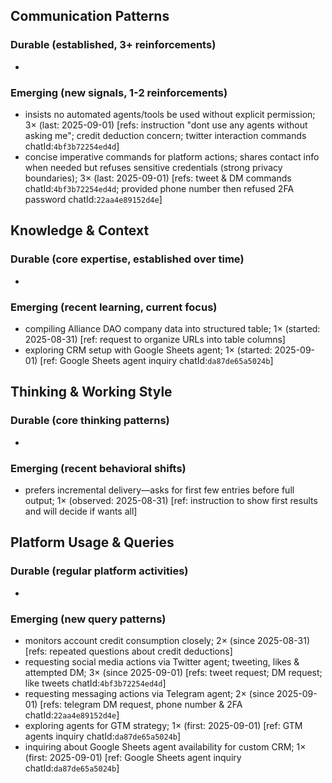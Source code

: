 ## Communication Patterns
### Durable (established, 3+ reinforcements)
-

### Emerging (new signals, 1-2 reinforcements)
- insists no automated agents/tools be used without explicit permission; 3× (last: 2025-09-01) [refs: instruction "dont use any agents without asking me"; credit deduction concern; twitter interaction commands chatId:`4bf3b72254ed4d`]
- concise imperative commands for platform actions; shares contact info when needed but refuses sensitive credentials (strong privacy boundaries); 3× (last: 2025-09-01) [refs: tweet & DM commands chatId:`4bf3b72254ed4d`; provided phone number then refused 2FA password chatId:`22aa4e89152d4e`]

## Knowledge & Context
### Durable (core expertise, established over time)
-

### Emerging (recent learning, current focus)
- compiling Alliance DAO company data into structured table; 1× (started: 2025-08-31) [ref: request to organize URLs into table columns]
- exploring CRM setup with Google Sheets agent; 1× (started: 2025-09-01) [ref: Google Sheets agent inquiry chatId:`da87de65a5024b`]

## Thinking & Working Style
### Durable (core thinking patterns)
-

### Emerging (recent behavioral shifts)
- prefers incremental delivery—asks for first few entries before full output; 1× (observed: 2025-08-31) [ref: instruction to show first results and will decide if wants all]

## Platform Usage & Queries
### Durable (regular platform activities)
-

### Emerging (new query patterns)
- monitors account credit consumption closely; 2× (since 2025-08-31) [refs: repeated questions about credit deductions]
- requesting social media actions via Twitter agent; tweeting, likes & attempted DM; 3× (since 2025-09-01) [refs: tweet request; DM request; like tweets chatId:`4bf3b72254ed4d`]
- requesting messaging actions via Telegram agent; 2× (since 2025-09-01) [refs: telegram DM request, phone number & 2FA chatId:`22aa4e89152d4e`]
- exploring agents for GTM strategy; 1× (first: 2025-09-01) [ref: GTM agents inquiry chatId:`da87de65a5024b`]
- inquiring about Google Sheets agent availability for custom CRM; 1× (first: 2025-09-01) [ref: Google Sheets agent inquiry chatId:`da87de65a5024b`]